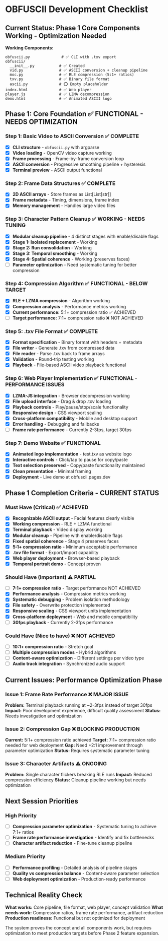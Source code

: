 # OBFUSCII Development Checklist

## Current Status: Phase 1 Core Components Working - Optimization Needed

**Working Components:**
```
obfuscii.py              # ✅ CLI with .txv export
obfuscii/
  __init__.py           # ✅ Created
  vid.py                # ✅ ASCII conversion + cleanup pipeline
  moc.py                # ✅ RLE compression (5:1+ ratios)
  txv.py                # ✅ Binary file format
  ascii.py              # ⭕ Empty placeholder
index.html              # ✅ Web player
player.js               # ✅ LZMA decompression
demo.html               # ✅ Animated ASCII logo
```

## Phase 1: Core Foundation ✅ FUNCTIONAL - NEEDS OPTIMIZATION

### Step 1: Basic Video to ASCII Conversion ✅ COMPLETE
- [x] **CLI structure** - `obfuscii.py` with argparse
- [x] **Video loading** - OpenCV video capture working
- [x] **Frame processing** - Frame-by-frame conversion loop
- [x] **ASCII conversion** - Progressive smoothing pipeline + hysteresis
- [x] **Terminal preview** - ASCII output functional

### Step 2: Frame Data Structures ✅ COMPLETE
- [x] **2D ASCII arrays** - Store frames as List[List[str]]
- [x] **Frame metadata** - Timing, dimensions, frame index
- [x] **Memory management** - Handles large video files

### Step 3: Character Pattern Cleanup ✅ WORKING - NEEDS TUNING
- [x] **Modular cleanup pipeline** - 4 distinct stages with enable/disable flags
- [x] **Stage 1: Isolated replacement** - Working
- [x] **Stage 2: Run consolidation** - Working
- [x] **Stage 3: Temporal smoothing** - Working
- [x] **Stage 4: Spatial coherence** - Working (preserves faces)
- [ ] **Parameter optimization** - Need systematic tuning for better compression

### Step 4: Compression Algorithm ✅ FUNCTIONAL - BELOW TARGET
- [x] **RLE + LZMA compression** - Algorithm working
- [x] **Compression analysis** - Performance metrics working
- [x] **Current performance:** 5:1+ compression ratio ✅ ACHIEVED
- [ ] **Target performance:** 7:1+ compression ratio ❌ NOT ACHIEVED

### Step 5: .txv File Format ✅ COMPLETE
- [x] **Format specification** - Binary format with headers + metadata
- [x] **File writer** - Generate .txv from compressed data
- [x] **File reader** - Parse .txv back to frame arrays
- [x] **Validation** - Round-trip testing working
- [x] **Playback** - File-based ASCII video playback functional

### Step 6: Web Player Implementation ✅ FUNCTIONAL - PERFORMANCE ISSUES
- [x] **LZMA-JS integration** - Browser decompression working
- [x] **File upload interface** - Drag & drop .txv loading
- [x] **Playback controls** - Play/pause/stop/scale functionality
- [x] **Responsive design** - CSS viewport scaling
- [x] **Cross-platform compatibility** - Mobile and desktop support
- [x] **Error handling** - Debugging and fallbacks
- [ ] **Frame rate performance** - Currently 2-3fps, target 30fps

### Step 7: Demo Website ✅ FUNCTIONAL
- [x] **Animated logo implementation** - test.txv as website logo
- [x] **Interactive controls** - Click/tap to pause for copy/paste
- [x] **Text selection preserved** - Copy/paste functionality maintained
- [x] **Clean presentation** - Minimal framing
- [x] **Deployment** - Live demo at obfuscii.pages.dev

## Phase 1 Completion Criteria - CURRENT STATUS

### Must Have (Critical) ✅ ACHIEVED
- [x] **Recognizable ASCII output** - Facial features clearly visible
- [x] **Working compression** - RLE + LZMA functional
- [x] **Terminal playback** - Video display working
- [x] **Modular cleanup** - Pipeline with enable/disable flags
- [x] **Fixed spatial coherence** - Stage 4 preserves faces
- [x] **5:1+ compression ratio** - Minimum acceptable performance
- [x] **.txv file format** - Export/import capability
- [x] **Web player deployment** - Browser-based playback
- [x] **Temporal portrait demo** - Concept proven

### Should Have (Important) ⚠️ PARTIAL
- [ ] **7:1+ compression ratio** - Target performance NOT ACHIEVED
- [x] **Performance analysis** - Compression metrics working
- [x] **Systematic debugging** - Problem isolation methodology
- [x] **File safety** - Overwrite protection implemented
- [x] **Responsive scaling** - CSS viewport units implementation
- [x] **Cross-platform deployment** - Web and mobile compatibility
- [ ] **30fps playback** - Currently 2-3fps performance

### Could Have (Nice to have) ❌ NOT ACHIEVED
- [ ] **10:1+ compression ratio** - Stretch goal
- [ ] **Multiple compression modes** - Hybrid algorithms
- [ ] **Content-aware optimization** - Different settings per video type
- [ ] **Audio track integration** - Synchronized audio support

## Current Issues: Performance Optimization Phase

### Issue 1: Frame Rate Performance ❌ MAJOR ISSUE
**Problem:** Terminal playback running at ~2-3fps instead of target 30fps
**Impact:** Poor development experience, difficult quality assessment
**Status:** Needs investigation and optimization

### Issue 2: Compression Gap ❌ BLOCKING PRODUCTION
**Current:** 5:1+ compression ratio achieved
**Target:** 7:1+ compression ratio needed for web deployment
**Gap:** Need +2:1 improvement through parameter optimization
**Status:** Requires systematic parameter tuning

### Issue 3: Character Artifacts ⚠️ ONGOING
**Problem:** Single character flickers breaking RLE runs
**Impact:** Reduced compression efficiency
**Status:** Cleanup pipeline working but needs optimization

## Next Session Priorities

### High Priority
- [ ] **Compression parameter optimization** - Systematic tuning to achieve 7:1+ ratios
- [ ] **Frame rate performance investigation** - Identify and fix bottlenecks
- [ ] **Character artifact reduction** - Fine-tune cleanup pipeline

### Medium Priority
- [ ] **Performance profiling** - Detailed analysis of pipeline stages
- [ ] **Quality vs compression balance** - Content-aware parameter selection
- [ ] **Web deployment optimization** - Production-ready performance

## Technical Reality Check

**What works:** Core pipeline, file format, web player, concept validation
**What needs work:** Compression ratios, frame rate performance, artifact reduction
**Production readiness:** Functional but not optimized for deployment

The system proves the concept and all components work, but requires optimization to meet production targets before Phase 2 feature expansion.